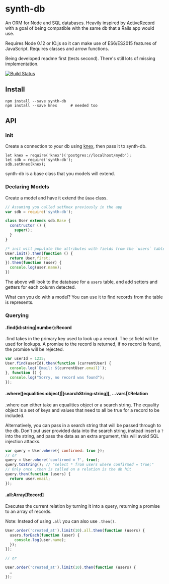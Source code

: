 # synth-db

An ORM for Node and SQL databases. Heavily inspired by [ActiveRecord](http://guides.rubyonrails.org/active_record_basics.html) with a goal of being compatible with the same db that a Rails app would use.

Requires Node 0.12 or IO.js so it can make use of ES6/ES2015 features of JavaScript. Requires classes and arrow functions.

Being developed readme first (tests second). There's still lots of missing implementation.

[![Build Status](https://travis-ci.org/JonAbrams/synth-db.svg?branch=master)](https://travis-ci.org/JonAbrams/synth-db)

## Install

```
npm install --save synth-db
npm install --save knex      # needed too
```

## API

### init

Create a connection to your db using [knex](https://github.com/tgriesser/knex), then pass it to synth-db.

```
let knex = require('knex')('postgres://localhost/mydb');
let sdb = require('synth-db');
sdb.setKnex(knex);
```

synth-db is a base class that you models will extend.

### Declaring Models

Create a model and have it extend the `Base` class.

```javascript
// Assuming you called setKnex previously in the app
var sdb = require('synth-db');

class User extends sdb.Base {
  constructor () {
    super();
  }
}

/* init will populate the attributes with fields from the `users` table */
User.init().then(function () {
  return User.first;
}).then(function (user) {
  console.log(user.name);
})
```

The above will look to the database for a `users` table, and add setters and getters for each column detected.

What can you do with a model? You can use it to find records from the table is represents.

### Querying

#### .find(id:string|number):Record

.find takes in the primary key used to look up a record. The `id` field will be used for lookups. A promise to the record is returned, if no record is found, the promise will be rejected.

```javascript
var userId = 1235;
User.find(userId).then(function (currentUser) {
  console.log(`Email: ${currentUser.email}`);
}, function () {
  console.log("Sorry, no record was found");
});
```

#### .where([equalities:object]|[searchString:string][, ...vars]):Relation

.where can either take an equalities object or a search string. The equality object is a set of keys and values that need to all be true for a record to be included.

Alternatively, you can pass in a search string that will be passed through to the db. Don't put user provided data into the search string, instead insert a `?` into the string, and pass the data as an extra argument, this will avoid SQL injection attacks.

```javascript
var query = User.where({ confirmed: true });
// or
query = User.where('confirmed = ?', true);
query.toString(); // "select * from users where confirmed = true;"
// Only once .then is called on a relation is the db hit
query.then(function (users) {
  return user.email;
});
```

#### .all:Array[Record]

Executes the current relation by turning it into a query, returning a promise to an array of records.

Note: Instead of using `.all` you can also use `.then()`. 

```javascript
User.order('created_at').limit(10).all.then(function (users) {
  users.forEach(function (user) {
    console.log(user.name);
  });
});

// or

User.order('created_at').limit(10).then(function (users) {
  …
});
```
